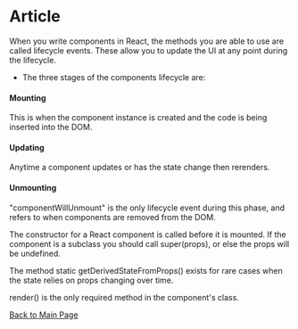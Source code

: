 # Article
When you write components in React, the methods you are able to use are called lifecycle events. These allow you to update the UI at any point during the lifecycle.

- The three stages of the components lifecycle are:

#### Mounting
This is when the component instance is created and the code is being inserted into the DOM. 
#### Updating
Anytime a component updates or has the state change then rerenders.
#### Unmounting
"componentWillUnmount" is the only lifecycle event during this phase, and refers to when components are removed from the DOM.

The constructor for a React component is called before it is mounted. If the component is a subclass you should call super(props), or else the props will be undefined.

The method static getDerivedStateFromProps() exists for rare cases when the state relies on props changing over time.

render() is the only required method in the component's class.

[Back to Main Page](../README.md)